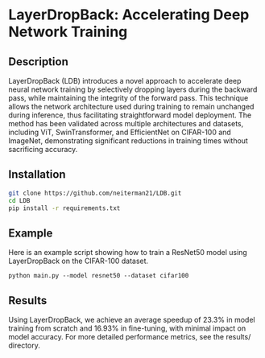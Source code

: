# LayerDropBack: Accelerating Deep Network Training

## Description
LayerDropBack (LDB) introduces a novel approach to accelerate deep neural network training by selectively dropping layers during the backward pass, while maintaining the integrity of the forward pass. This technique allows the network architecture used during training to remain unchanged during inference, thus facilitating straightforward model deployment. The method has been validated across multiple architectures and datasets, including ViT, SwinTransformer, and EfficientNet on CIFAR-100 and ImageNet, demonstrating significant reductions in training times without sacrificing accuracy.

## Installation

```bash
git clone https://github.com/neiterman21/LDB.git
cd LDB
pip install -r requirements.txt
```
## Example
Here is an example script showing how to train a ResNet50 model using LayerDropBack on the CIFAR-100 dataset.

```
python main.py --model resnet50 --dataset cifar100
```

## Results
Using LayerDropBack, we achieve an average speedup of 23.3% in model training from scratch and 16.93% in fine-tuning, with minimal impact on model accuracy. For more detailed performance metrics, see the results/ directory.
